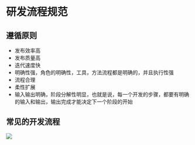 # 研发流程规范
## 遵循原则
- 发布效率高
- 发布质量高
- 迭代速度快
- 明确性强，角色的明确性，工具，方法流程都是明确的，并且执行性强
- 流程合理
- 柔性扩展
- 输入输出明确，阶段分解性明显，也就是说，每一个开发的步骤，都要有明确的输入和输出，输出完成才能决定下一个阶段的开始

## 常见的开发流程
![](https://gitee.com/shgopher/img/raw/master/%E5%BC%80%E5%8F%91%E6%B5%81%E7%A8%8B.png)

